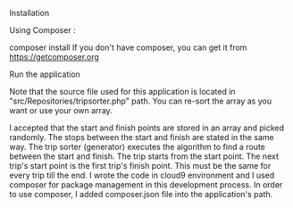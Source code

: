 Installation

Using Composer :

composer install
If you don't have composer, you can get it from https://getcomposer.org

Run the application

Note that the source file used for this application is located in "src/Repositories/tripsorter.php" path. You can re-sort the array as you want or use your own array.

I accepted that the start and finish points are stored in an array and picked randomly.
The stops between the start and finish are stated in the same way.
The trip sorter (generator) executes the algorithm to find a route between the start and finish.
The trip starts from the start point. The next trip's start point is the first trip's finish point.
This must be the same for every trip till the end.
I wrote the code in cloud9 environment and I used composer for package management in this development process.
In order to use composer, I added composer.json file into the application's path.